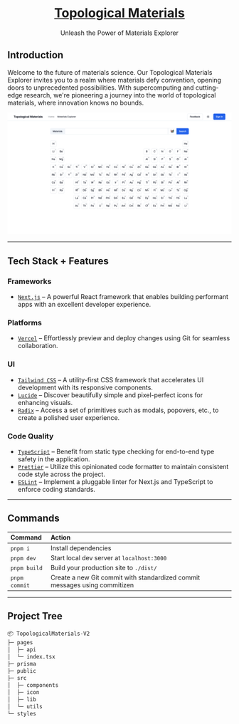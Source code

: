 <a href="https://topological-materials.vercel.app">
  <h1 align="center">Topological Materials</h1>
</a>

<p align="center">
 Unleash the Power of Materials Explorer
</p>

## Introduction

Welcome to the future of materials science. Our Topological Materials Explorer invites you to a realm where materials defy convention, opening doors to unprecedented possibilities. With supercomputing and cutting-edge research, we're pioneering a journey into the world of topological materials, where innovation knows no bounds.

![Topological Explorer ScreenShot](/public/screenshot.png)

---

## Tech Stack + Features

### Frameworks

- [`Next.js`](https://nextjs.org/) – A powerful React framework that enables building performant apps with an excellent developer experience.

### Platforms

- [`Vercel`](https://vercel.com/) – Effortlessly preview and deploy changes using Git for seamless collaboration.

### UI

- [`Tailwind CSS`](https://tailwindcss.com/) – A utility-first CSS framework that accelerates UI development with its responsive components.
- [`Lucide`](https://lucide.dev/) – Discover beautifully simple and pixel-perfect icons for enhancing visuals.
- [`Radix`](https://www.radix-ui.com/) – Access a set of primitives such as modals, popovers, etc., to create a polished user experience.

### Code Quality

- [`TypeScript`](https://www.typescriptlang.org/) – Benefit from static type checking for end-to-end type safety in the application.
- [`Prettier`](https://prettier.io/) – Utilize this opinionated code formatter to maintain consistent code style across the project.
- [`ESLint`](https://eslint.org/) – Implement a pluggable linter for Next.js and TypeScript to enforce coding standards.

---

## Commands

| Command       | Action                                                                     |
| :------------ | :------------------------------------------------------------------------- |
| `pnpm i`      | Install dependencies                                                       |
| `pnpm dev`    | Start local dev server at `localhost:3000`                                 |
| `pnpm build`  | Build your production site to `./dist/`                                    |
| `pnpm commit` | Create a new Git commit with standardized commit messages using commitizen |

---

## Project Tree

```
📦 TopologicalMaterials-V2
├─ pages
│  ├─ api
│  └─ index.tsx
├─ prisma
├─ public
├─ src
│  ├─ components
│  ├─ icon
│  ├─ lib
│  └─ utils
└─ styles
```

